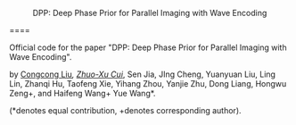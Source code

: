 <p align="center">DPP: Deep Phase Prior for Parallel Imaging with Wave Encoding</p>
====

Official code for the paper "DPP: Deep Phase Prior for Parallel Imaging with Wave Encoding".

by [Congcong Liu](https://scholar.google.com/citations?user=jGnxZdsAAAAJ&hl=zh-CN)*, [Zhuo-Xu Cui](https://scholar.google.com/citations?user=QZx0xdgAAAAJ&hl=zh-CN)*, Sen Jia, JIng Cheng, Yuanyuan Liu, Ling Lin, Zhanqi Hu, Taofeng Xie, Yihang Zhou, Yanjie Zhu, Dong Liang, Hongwu Zeng+, and Haifeng Wang+ Yue Wang*.

(*denotes equal contribution, +denotes corresponding author).
